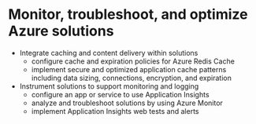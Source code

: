# Monitor, troubleshoot, and optimize Azure solutions

* Integrate caching and content delivery within solutions
  * configure cache and expiration policies for Azure Redis Cache
  * implement secure and optimized application cache patterns including data sizing, connections, encryption, and expiration
* Instrument solutions to support monitoring and logging
  * configure an app or service to use Application Insights
  * analyze and troubleshoot solutions by using Azure Monitor
  * implement Application Insights web tests and alerts